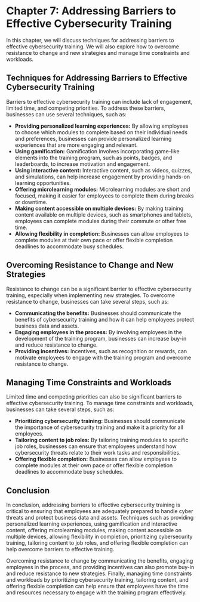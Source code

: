 Chapter 7: Addressing Barriers to Effective Cybersecurity Training
==================================================================

In this chapter, we will discuss techniques for addressing barriers to effective cybersecurity training. We will also explore how to overcome resistance to change and new strategies and manage time constraints and workloads.

Techniques for Addressing Barriers to Effective Cybersecurity Training
----------------------------------------------------------------------

Barriers to effective cybersecurity training can include lack of engagement, limited time, and competing priorities. To address these barriers, businesses can use several techniques, such as:

* **Providing personalized learning experiences:** By allowing employees to choose which modules to complete based on their individual needs and preferences, businesses can provide personalized learning experiences that are more engaging and relevant.
* **Using gamification:** Gamification involves incorporating game-like elements into the training program, such as points, badges, and leaderboards, to increase motivation and engagement.
* **Using interactive content:** Interactive content, such as videos, quizzes, and simulations, can help increase engagement by providing hands-on learning opportunities.
* **Offering microlearning modules:** Microlearning modules are short and focused, making it easier for employees to complete them during breaks or downtime.
* **Making content accessible on multiple devices:** By making training content available on multiple devices, such as smartphones and tablets, employees can complete modules during their commute or other free time.
* **Allowing flexibility in completion:** Businesses can allow employees to complete modules at their own pace or offer flexible completion deadlines to accommodate busy schedules.

Overcoming Resistance to Change and New Strategies
--------------------------------------------------

Resistance to change can be a significant barrier to effective cybersecurity training, especially when implementing new strategies. To overcome resistance to change, businesses can take several steps, such as:

* **Communicating the benefits:** Businesses should communicate the benefits of cybersecurity training and how it can help employees protect business data and assets.
* **Engaging employees in the process:** By involving employees in the development of the training program, businesses can increase buy-in and reduce resistance to change.
* **Providing incentives:** Incentives, such as recognition or rewards, can motivate employees to engage with the training program and overcome resistance to change.

Managing Time Constraints and Workloads
---------------------------------------

Limited time and competing priorities can also be significant barriers to effective cybersecurity training. To manage time constraints and workloads, businesses can take several steps, such as:

* **Prioritizing cybersecurity training:** Businesses should communicate the importance of cybersecurity training and make it a priority for all employees.
* **Tailoring content to job roles:** By tailoring training modules to specific job roles, businesses can ensure that employees understand how cybersecurity threats relate to their work tasks and responsibilities.
* **Offering flexible completion:** Businesses can allow employees to complete modules at their own pace or offer flexible completion deadlines to accommodate busy schedules.

Conclusion
----------

In conclusion, addressing barriers to effective cybersecurity training is critical to ensuring that employees are adequately prepared to handle cyber threats and protect business data and assets. Techniques such as providing personalized learning experiences, using gamification and interactive content, offering microlearning modules, making content accessible on multiple devices, allowing flexibility in completion, prioritizing cybersecurity training, tailoring content to job roles, and offering flexible completion can help overcome barriers to effective training.

Overcoming resistance to change by communicating the benefits, engaging employees in the process, and providing incentives can also promote buy-in and reduce resistance to new strategies. Finally, managing time constraints and workloads by prioritizing cybersecurity training, tailoring content, and offering flexible completion can help ensure that employees have the time and resources necessary to engage with the training program effectively.
